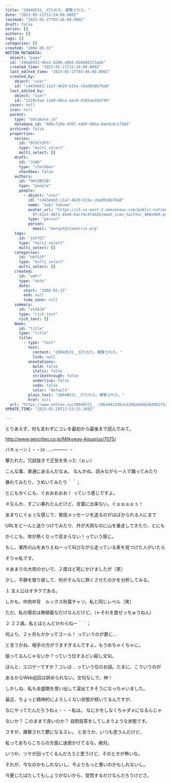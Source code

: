 ```yaml
---
title: "20040531__打たれた。爆撃された。"
date: "2023-05-21T12:24:00.000Z"
lastmod: "2023-05-27T03:46:00.000Z"
draft: false
series: []
authors: []
tags: []
categories: []
created: "2004-05-31"
NOTION_METADATA:
  object: "page"
  id: "19ba9422-46a1-4206-a0b6-028dd81f3aeb"
  created_time: "2023-05-21T12:24:00.000Z"
  last_edited_time: "2023-05-27T03:46:00.000Z"
  created_by:
    object: "user"
    id: "c443eb63-11a7-4629-b15e-c6ad918b79a0"
  last_edited_by:
    object: "user"
    id: "1219c5ae-11d8-48ce-aec6-d385ae29af49"
  cover: null
  icon: null
  parent:
    type: "database_id"
    database_id: "9dbcf20b-4d97-4d69-98ba-8ae9c8c1f58d"
  archived: false
  properties:
    series:
      id: "B%3C%3FS"
      type: "multi_select"
      multi_select: []
    draft:
      id: "JiWU"
      type: "checkbox"
      checkbox: false
    authors:
      id: "bK%3B%5B"
      type: "people"
      people:
        - object: "user"
          id: "c443eb63-11a7-4629-b15e-c6ad918b79a0"
          name: "Saki Yakumo"
          avatar_url: "https://s3-us-west-2.amazonaws.com/public.notion-static.com/3ad1c4\
            97-61e1-48f1-85e8-6acf4c4fdb2d/maoh_icon_twitter_400x400.png"
          type: "person"
          person:
            email: "marqut@ziomatrix.org"
    tags:
      id: "jw%7CC"
      type: "multi_select"
      multi_select: []
    categories:
      id: "nbY%3F"
      type: "multi_select"
      multi_select: []
    created:
      id: "vmFr"
      type: "date"
      date:
        start: "2004-05-31"
        end: null
        time_zone: null
    summary:
      id: "x%3AlD"
      type: "rich_text"
      rich_text: []
    Name:
      id: "title"
      type: "title"
      title:
        - type: "text"
          text:
            content: "20040531__打たれた。爆撃された。"
            link: null
          annotations:
            bold: false
            italic: false
            strikethrough: false
            underline: false
            code: false
            color: "default"
          plain_text: "20040531__打たれた。爆撃された。"
          href: null
  url: "https://www.notion.so/20040531__-19ba942246a14206a0b6028dd81f3aeb"
UPDATE_TIME: "2023-05-28T11:53:23.369Z"

---
```

<link rel="stylesheet" href="https://cdn.jsdelivr.net/npm/katex@0.16.2/dist/katex.min.css" integrity="sha384-bYdxxUwYipFNohQlHt0bjN/LCpueqWz13HufFEV1SUatKs1cm4L6fFgCi1jT643X" crossorigin="anonymous">


とりあえず、何も言わずにコレを最初から最後まで読んでみて。


http://www.geocities.co.jp/Milkyway-Aquarius/7075/


バキューン ( ・・)σ ‥…———- ・


撃たれた。冗談抜きで正気を失った（ぉぃ）


こんな事、普通にあるんだなぁ。 なんかね、読みながら一人で踊ってみたり


暴れてみたり、うめいてみたり＾＾；


とにもかくにも、ぐおおおおお！ っていう感じですよ。


＃なんか、すごい暴れたんだけど、言葉に出来ない。ぐぉぉぉぉぅ！


あまりにぐぉぅな感じで、普段メッセージを送るのがはばかられる人にまで


URLをどーんと送りつけてみたり、外が大雨なのに山を暴走してきたり、とにも


かくにも、体が熱くなって収まらない！っていう感じ。


もし、某所の山をありえねーって叫びながら走っている車を見つけた人がいたら


そりゃ私です。


＃あまりの大雨のせいで、２度ほど死にかけましたが（笑）


少し、平静を取り戻して、何がそんなに熱くさせたのかを分析してみる。


１ 主人公はオタクである。


しかも、中肉中背　ルックス秋葉チャソ。私と同じレベル（笑）


ただ、私の場合は無頓着なだけなんだけど。（←それを直せっちゅうねん）


２ ２２歳。私とほとんどかわらねー＾＾；


何より、２ヶ月もかかってゴール！ っていうのが更に…


と言うかね、相手の方がうますぎるんですよ。もうめちゃくちゃに。


狙ってるんじゃないか？っていう位するどい殺し文句。


ほんと、エロゲーですか？コレは… っていう位のお話。たまに、こういうのが


あるからWeb巡回は辞められない。文句なしで、神！


しかしね、私も全盛期を思い出して涙出てきそうになっちゃいました。


最近、ちょっと精神的によろしくない状態が続いてるんですが、


なにやってたんだろうねぇ・・・私は。 なにかをしなくちゃダメになるんじゃ


ないか？ このままで良いのか？ 自問自答をしてしまうような状態です。


さすが、爆撃されて鬱になるスレ。 と言うか、いつも思うんだけど、


私ってあちらこちらの方面に迷惑かけてるな。絶対。


いつか、ツケが回ってくるんだろうと思うけど、そのときが怖いな。


それが、今なのかもしれないし、今よりもっと悪いのかもしれないし。


今更じたばたしてもしょうがないから、覚悟するだけなんだろうけどさ。

